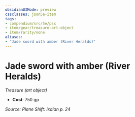 ```yaml
---
obsidianUIMode: preview
cssclasses: json5e-item
tags:
- compendium/src/5e/psx
- item/gear/treasure-art-object
- item/rarity/none
aliases: 
- "Jade sword with amber (River Heralds)"
---
```

# Jade sword with amber (River Heralds)
*Treasure (art object)*  

- **Cost**: 750 gp

*Source: Plane Shift: Ixalan p. 24*